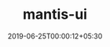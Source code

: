 ---
title: "mantis-ui"
date: 2019-06-25T00:00:12+05:30
type: "organisations"
org_name: "Netflix, Inc."
repo_desc: "NA"
repo_link: https://github.com/Netflix/mantis-ui
---